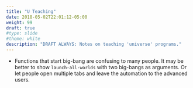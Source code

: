 ```yaml
---
title: "U Teaching"
date: 2018-05-02T22:01:12-05:00
weight: 99
draft: true
#type: slide
#theme: white
description: "DRAFT ALWAYS: Notes on teaching 'universe' programs."
---
```


* Functions that start big-bang are confusing to many people. It may be better to show `launch-all-worlds` with two big-bangs as arguments. Or let people open multiple tabs and leave the automation to the advanced users.

